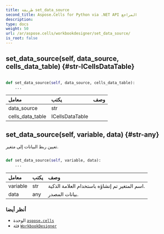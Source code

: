 ```yaml
---
title: طريقة set_data_source
second_title: Aspose.Cells for Python via .NET API المراجع
description:
type: docs
weight: 50
url: /ar/aspose.cells/workbookdesigner/set_data_source/
is_root: false
---
```

##  set_data_source(self, data_source, cells_data_table) {#str-ICellsDataTable}




```python

def set_data_source(self, data_source, cells_data_table):
    ...
```


| معامل| يكتب| وصف|
| :- | :- | :- |
| data_source | str |  |
| cells_data_table | ICellsDataTable |  |


##  set_data_source(self, variable, data) {#str-any}
تعيين ربط البيانات إلى متغير.



```python

def set_data_source(self, variable, data):
    ...
```


| معامل| يكتب| وصف|
| :- | :- | :- |
| variable | str | اسم المتغير تم إنشاؤه باستخدام العلامة الذكية.|
| data | any | بيانات المصدر.|



###  أنظر أيضا
* الوحدة [`aspose.cells`](../../)
* فئة [`WorkbookDesigner`](/cells/python-net/ar/aspose.cells/workbookdesigner)
